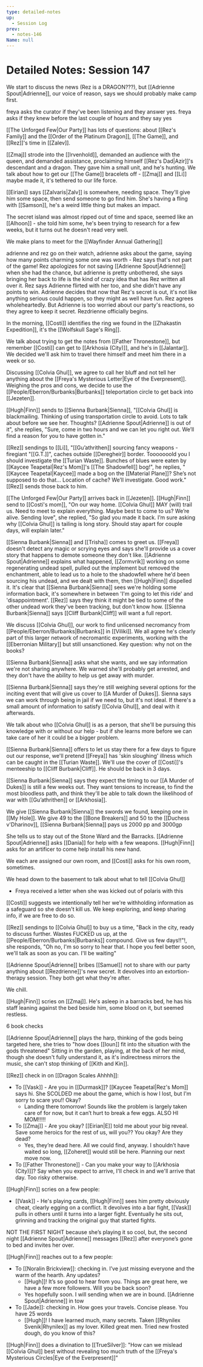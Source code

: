 ```yaml
---
type: detailed-notes
up:
  - Session Log
prev:
  - notes-146
Name: null
---
```

# Detailed Notes: Session 147

We start to discuss the news (Rez is a DRAGON???), but [[Adrienne Spout|Adrienne]], our voice of reason, says we should probably make camp first. 

freya asks the curator if they've been listening and they answer yes. freya asks if they knew before the last couple of hours and they say yes

[[The Unforged Few|Our Party]] has lots of questions: about [[Rez's Family]] and the [[Order of the Platinum Dragon]], [[The Game]], and [[Rez]]'s time in [[Zalev]]. 

[[Zmaj]] strode into the [[Irvenhold]], demanded an audience with the queen, and demanded assistance, proclaiming himself [[Rez's Dad|Azir]]'s descendant and a dragon. They gave him a small unit, and he's hunting. We talk about how to get our [[The Game]] bracelets off - [[Zmaj]] and [[Li]] maybe made it, it's tethered to our life force. 

[[Eirian]] says [[Zalvaris|Zalv]] is somewhere, needing space. They'll give him some space, then send someone to go find him. She's having a fling with [[Samson]], he's a weird little thing but makes an impact. 

The secret island was almost ripped out of time and space, seemed like an [[Alhoon]] - she told him some, he's been trying to research for a few weeks, but it turns out he doesn't read very well. 

We make plans to meet for the [[Wayfinder Annual Gathering]]

adrienne and rez go on their watch, adrienne asks about the game, saying how many points charming some one was worth - Rez says that's not part of the game! Rez apologizes for not saving [[Adrienne Spout|Adrienne]] when she had the chance, but adrienne is pretty unbothered, she says bringing her back to life is the kind of crazy idea that has Rez written all over it. Rez says Adrienne flirted with her too, and she didn't have any points to win. Adrienne decides that now that Rez's secret is out, it's not like anything serious could happen, so they might as well have fun. Rez agrees wholeheartedly. But Adrienne is too worried about our party's reactions, so they agree to keep it secret. Rezdrienne officially begins. 

In the morning, [[Costi]] identifies the ring we found in the [[Zhakastin Expedition]], it's the [[Wolfskull Sage's Ring]].

We talk about trying to get the notes from [[Father Thronestone]], but remember [[Costi]] can get to [[Arkhosia (City)]], and he's in [[Jalantar]]. We decided we'll ask him to travel there himself and meet him there in a week or so. 

Discussing [[Colvia Ghul]], we agree to call her bluff and not tell her anything about the [[Freya's Mysterious Letter|Eye of the Everpresent]]. Weighing the pros and cons, we decide to use the [[People/Eberron/Burbanks|Burbanks]] teleportation circle to get back into [[Jezeten]].

[[Hugh|Finn]] sends to [[Sienna Burbank|Sienna]], "[[Colvia Ghul]] is blackmailing. Thinking of using transportation circle to avoid. Lots to talk about before we see her. Thoughts? [[Adrienne Spout|Adrienne]] is out of it", she replies, "Sure, come in two hours and we can let you right out. We’ll find a reason for you to have gotten in."

[[Rez]] sendings to [[Li]], "[[Gu’athrithen]] sourcing fancy weapons - firegiant "[[G.T.]]", caches outside [[Deregheir]] border. Tooooooold you I should investigate the [[Turian Waste]]. Bunches of blues were eaten by [[Kaycee Teapetal|Rez's Mom]]'s [[The Shadowfell]] bog!", he replies, "[[Kaycee Teapetal|Kaycee]] made a bog on the [[Material Plane]]? She’s not supposed to do that… Location of cache? We’ll investigate. Good work." [[Rez]] sends those back to him. 

[[The Unforged Few|Our Party]] arrives back in [[Jezeten]]. [[Hugh|Finn]] send to [[Costi's mom]], "On our way home. [[Colvia Ghul]] MAY (will) trail us. Need to meet to explain everything. Maybe best to come to us? We’re alive. Sending love", she replied, "So glad you made it back. I’m sure asking why [[Colvia Ghul]] is tailing is long story. Should stay apart for couple days, will explain later."

[[Sienna Burbank|Sienna]] and [[Trisha]] comes to greet us. [[Freya]] doesn't detect any magic or scrying eyes and says she'll provide us a cover story that happens to demote someone they don't like. [[Adrienne Spout|Adrienne]] explains what happened, [[Zormvrik]] working on some regenerating undead spell, pulled out the implement but removed the enchantment, able to lead us to a hole to the shadowfell where he'd been sourcing his undead, and we dealt with them, then [[Hugh|Finn]] dispelled it. It's clear that [[Sienna Burbank|Sienna]] sees we're holding some information back, it's somewhere in between 'I'm going to let this ride' and 'disappointment'. [[Rez]] says they think it might be tied to some of the other undead work they've been tracking, but don't know how. [[Sienna Burbank|Sienna]] says [[Cliff Burbank|Cliff]] will want a full report. 

We discuss [[Colvia Ghul]], our work to find unlicensed necromancy from [[People/Eberron/Burbanks|Burbanks]] in [[Viliki]]. We all agree he's clearly part of this larger network of necromantic experiments, working with the [[Eberronian Military]] but still unsanctioned. Key question: why not on the books?

[[Sienna Burbank|Sienna]] asks what she wants, and we say information we're not sharing anywhere. We warned she'll probably get arrested, and they don't have the ability to help us get away with murder. 

[[Sienna Burbank|Sienna]] says they're still weighing several options for the inciting event that will give us cover to [[A Murder of Dukes]]. Sienna says we can work through being in jail if we need to, but it's not ideal. If there's a small amount of information to satisfy [[Colvia Ghul]], and deal with it afterwards. 

We talk about who [[Colvia Ghul]] is as a person, that she'll be pursuing this knowledge with or without our help - but if she learns more before we can take care of her it could be a bigger problem. 

[[Sienna Burbank|Sienna]] offers to let us stay there for a few days to figure out our response, we'll pretend [[Freya]] has 'skin sloughing' illness which can be caught in the [[Turian Waste]]. We'll use the cover of [[Costi]]'s menteeship to [[Cliff Burbank|Cliff]]. He should be back in 3 days. 

[[Sienna Burbank|Sienna]] says they expect the timing to our [[A Murder of Dukes]] is still a few weeks out. They want tensions to increase, to find the most bloodless path, and think they'll be able to talk down the likelihood of war with [[Gu’athrithen]] or [[Arkhosia]]. 

We give [[Sienna Burbank|Sienna]] the swords we found, keeping one in [[My Hole]]. We give 49 to the [[Bone Breakers]] and 50 to the [[Duchess v'Dharinov]], [[Sienna Burbank|Sienna]] pays us 2000 pp and 3000gp

She tells us to stay out of the Stone Ward and the Barracks. [[Adrienne Spout|Adrienne]] asks [[Dania]] for help with a few weapons. [[Hugh|Finn]] asks for an artificer to come help install his new hand. 

We each are assigned our own room, and [[Costi]] asks for his own room, sometimes.  

We head down to the basement to talk about what to tell [[Colvia Ghul]]
* Freya received a letter when she was kicked out of polaris with this 

[[Costi]] suggests we intentionally tell her we're withholding information as a safeguard so she doesn't kill us. We keep exploring, and keep sharing info, if we are free to do so. 

[[Rez]] sendings to [[Colvia Ghul]] to buy us a time, "Back in the city, ready to discuss further. Wastes FUCKED us up, at the [[People/Eberron/Burbanks|Burbanks]] compound. Give us few days!!"!, she responds, "Oh no, I'm so sorry to hear that. I hope you feel better soon, we'll talk as soon as you can. I'll be waiting" 

[[Adrienne Spout|Adrienne]] bribes [[Samuel]] not to share with our party anything about [[Rezdrienne]]'s new secret. It devolves into an extortion-therapy session. They both get what they're after. 

We chill.

[[Hugh|Finn]] scries on [[Zmaj]]. He's asleep in a barracks bed, he has his staff leaning against the bed beside him, some blood on it, but seemed restless. 

6 book checks

[[Adrienne Spout|Adrienne]] plays the harp, thinking of the gods being targeted here, she tries to "how does [[Ioun]] fit into the situation with the gods threatened" Sitting in the garden, playing, at the back of her mind, though she doesn't fully understand it, as it's indirectness mirrors the music, she can't stop thinking of [[Kith and Kin]]. 

[[Rez]] check in on [[Dragon Scales Ahhhh]]:

* To [[Vask]] - Are you in [[Durmask]]? [[Kaycee Teapetal|Rez's Mom]] says hi. She SCOLDED me about the game, which is how I lost, but I'm sorry to scare you!! Okay? 
	* Landing there tomorrow! Sounds like the problem is largely taken care of for now, but it can’t hurt to break a few eggs. ALSO HI MOM!!!!!
* To [[Zmaj]] - Are you okay? [[Eirian|E]] told me about your big reveal. Save some heroics for the rest of us, will you?? You okay? Are they dead? 
	* Yes, they’re dead here. All we could find, anyway. I shouldn’t have waited so long, [[Zoheret]] would still be here. Planning our next move now.
* To [[Father Thronestone]] - Can you make your way to [[Arkhosia (City)]]? Say when you expect to arrive, I'll check in and we'll arrive that day. Too risky otherwise. 

[[Hugh|Finn]] scries on a few people:
* [[Vask]] - He's playing cards, [[Hugh|Finn]] sees him pretty obviously cheat, clearly egging on a conflict. It devolves into a bar fight, [[Vask]] pulls in others until it turns into a larger fight. Eventually he sits out, grinning and tracking the original guy that started fights. 

NOT THE FIRST NIGHT because she’s playing it so cool, but, the second night [[Adrienne Spout|Adrienne]] messages [[Rez]] after everyone’s gone to bed and invites her over.

[[Hugh|Finn]] reaches out to a few people:
* To [[Noralin Brickview]]: checking in. I’ve just missing everyone and the warm of the hearth. Any updates? 
	* [[Hugh]]! It’s so good to hear from you. Things are great here, we have a few more followers. Will you be back soon?
	* Yes hopefully soon. I will sending when we are in bound. [[Adrienne Spout|Adrienne]] in tow
* To [[Jade]]: checking in. How goes your travels. Concise please. You have 25 words
	* [[Hugh]]! I have learned much, many secrets. Taken [[Rhynilex Svenik|Rhynilex]] as my lover. Killed great men. Tried new frosted dough, do you know of this? 

[[Hugh|Finn]] does a divination to [[TrueSilver]]: "How can we mislead [[Colvia Ghul]] best without revealing too much truth of the [[Freya's Mysterious Circles|Eye of the Everpresent]]"





